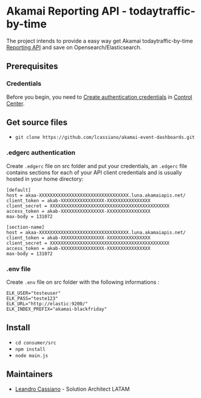 # Akamai Reporting API - todaytraffic-by-time

The project intends to provide a easy way get Akamai todaytraffic-by-time [Reporting API](https://techdocs.akamai.com/reporting/reference/api) and save on Opensearch/Elasticsearch.

## Prerequisites

### Credentials

Before you begin, you need to [Create authentication credentials](https://techdocs.akamai.com/developer/docs/set-up-authentication-credentials) in [Control Center](https://control.akamai.com).

## Get source files

- `git clone https://github.com/lcassiano/akamai-event-dashboards.git`

### .edgerc authentication

Create `.edgerc` file on src folder and put your credentials, an `.edgerc` file contains sections for each of your API client credentials and is usually hosted in your home directory:


```plaintext
[default]
host = akaa-XXXXXXXXXXXXXXXXXXXXXXXXXXXXXXXXX.luna.akamaiapis.net/
client_token = akab-XXXXXXXXXXXXXXXX-XXXXXXXXXXXXXXXX
client_secret = XXXXXXXXXXXXXXXXXXXXXXXXXXXXXXXXXXXXXXXXXXXX
access_token = akab-XXXXXXXXXXXXXXXX-XXXXXXXXXXXXXXXX
max-body = 131072

[section-name]
host = akaa-XXXXXXXXXXXXXXXXXXXXXXXXXXXXXXXXX.luna.akamaiapis.net/
client_token = akab-XXXXXXXXXXXXXXXX-XXXXXXXXXXXXXXXX
client_secret = XXXXXXXXXXXXXXXXXXXXXXXXXXXXXXXXXXXXXXXXXXXX
access_token = akab-XXXXXXXXXXXXXXXX-XXXXXXXXXXXXXXXX
max-body = 131072
```

### .env file

Create `.env` file on src folder with the following informations :

```plaintext
ELK_USER="testeuser"
ELK_PASS="teste123"
ELK_URL="http://elastic:9200/"
ELK_INDEX_PREFIX="akamai-blackfriday"
```

## Install

- `cd consumer/src`
- `npm install`
- `node main.js`


## Maintainers

- [Leandro Cassiano](https://contacts.akamai.com/lcassian) - Solution Architect LATAM
